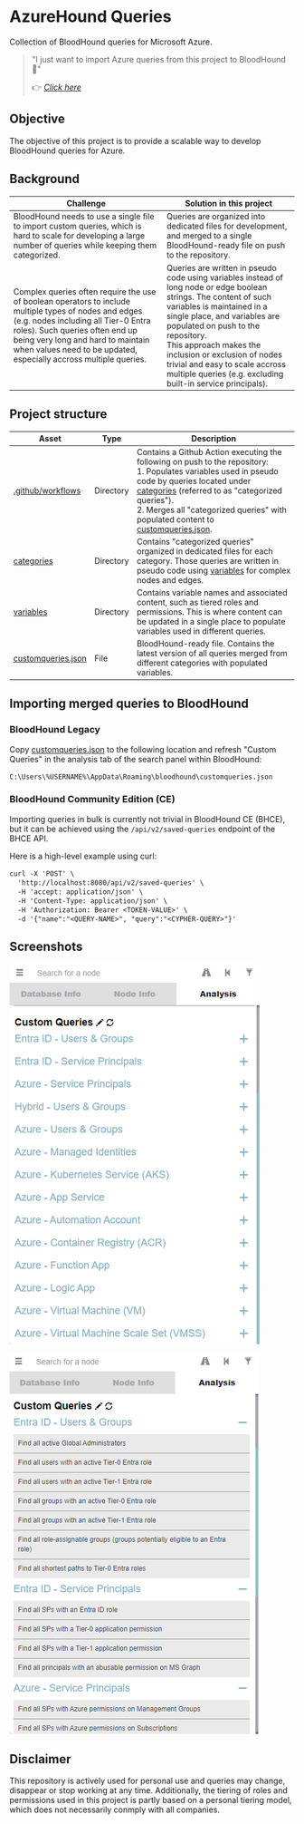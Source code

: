 # AzureHound Queries

Collection of BloodHound queries for Microsoft Azure.

> "I just want to import Azure queries from this project to BloodHound 🤩" 
>
> 👉 <cite>[Click here](#bh-import)</cite>


## Objective

The objective of this project is to provide a scalable way to develop BloodHound queries for Azure.


## Background 

| Challenge | Solution in this project | 
|-----------|----------|
| BloodHound needs to use a single file to import custom queries, which is hard to scale for developing a large number of queries while keeping them categorized. | Queries are organized into dedicated files for development, and merged to a single BloodHound-ready file on push to the repository. |
| Complex queries often require the use of boolean operators to include multiple types of nodes and edges (e.g. nodes including all Tier-0 Entra roles). Such queries often end up being very long and hard to maintain when values need to be updated, especially accross multiple queries. | Queries are written in pseudo code using variables instead of long node or edge boolean strings. The content of such variables is maintained in a single place, and variables are populated on push to the repository. <br> This approach makes the inclusion or exclusion of nodes trivial and easy to scale accross multiple queries (e.g. excluding built-in service principals). |


## Project structure

| Asset | Type | Description |
|---|---|---|
| [.github/workflows](https://github.com/emiliensocchi/azurehound-queries/tree/main/.github/workflows) | Directory | Contains a Github Action executing the following on push to the repository: <br> 1. Populates variables used in pseudo code by queries located under [categories](https://github.com/emiliensocchi/azurehound-queries/tree/main/categories) (referred to as "categorized queries"). <br> 2. Merges all "categorized queries" with populated content to [customqueries.json](https://github.com/emiliensocchi/azurehound-queries/blob/main/customqueries.json). |
| [categories](https://github.com/emiliensocchi/azurehound-queries/tree/main/categories) | Directory | Contains "categorized queries" organized in dedicated files for each category. Those queries are written in pseudo code using [variables](https://github.com/emiliensocchi/azurehound-queries/tree/main/variables) for complex nodes and edges. |
| [variables](https://github.com/emiliensocchi/azurehound-queries/tree/main/variables) | Directory | Contains variable names and associated content, such as tiered roles and permissions. This is where content can be updated in a single place to populate variables used in different queries. |
| [customqueries.json](https://github.com/emiliensocchi/azurehound-queries/blob/main/customqueries.json) | File | BloodHound-ready file. Contains the latest version of all queries merged from different categories with populated variables. |


<a id='bh-import'></a>
## Importing merged queries to BloodHound 

### BloodHound Legacy

Copy [customqueries.json](https://github.com/emiliensocchi/azurehound-queries/blob/main/customqueries.json) to the following location and refresh "Custom Queries" in the analysis tab of the search panel within BloodHound: 

```code
C:\Users\%USERNAME%\AppData\Roaming\bloodhound\customqueries.json
```

### BloodHound Community Edition (CE)

Importing queries in bulk is currently not trivial in BloodHound CE (BHCE), but it can be achieved using the `/api/v2/saved-queries` endpoint of the BHCE API.

Here is a high-level example using curl:

```code
curl -X 'POST' \
  'http://localhost:8080/api/v2/saved-queries' \
  -H 'accept: application/json' \
  -H 'Content-Type: application/json' \
  -H 'Authorization: Bearer <TOKEN-VALUE>' \
  -d '{"name":"<QUERY-NAME>", "query":"<CYPHER-QUERY>"}'
```


## Screenshots

![Overview of custom query categories once imported to BloodHound](assets/images/01_example_imported_collapsed.png)

![Sample of Azure queries once imported to BloodHound](assets/images/02_example_imported_expanded.png)


## Disclaimer

This repository is actively used for personal use and queries may change, disappear or stop working at any time. Additionally, the tiering of roles and permissions used in this project is partly based on a personal tiering model, which does not necessarily conmply with all companies. 
